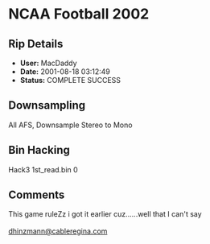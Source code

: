 # NCAA Football 2002

## Rip Details

- **User:** MacDaddy
- **Date:** 2001-08-18 03:12:49
- **Status:** COMPLETE SUCCESS

## Downsampling

All AFS, Downsample Stereo to Mono

## Bin Hacking

Hack3 1st_read.bin 0

## Comments

This game ruleZz i got it earlier cuz......well that  I can't say<br /><br />dhinzmann@cableregina.com

